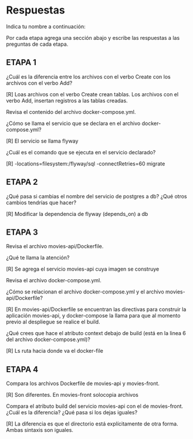 # Respuestas

Indica tu nombre a continuación: 

Por cada etapa agrega una sección abajo y escribe las respuestas a las preguntas de cada etapa.

## ETAPA 1

¿Cuál es la diferencia entre los archivos con el verbo Create con los archivos con el verbo Add?

[R] Loas archivos con el verbo Create crean tablas. Los archivos con el verbo Add, insertan registros a las tablas creadas.

Revisa el contenido del archivo docker-compose.yml.

¿Cómo se llama el servicio que se declara en el archivo docker-compose.yml?

[R] El servicio se llama flyway

¿Cuál es el comando que se ejecuta en el servicio declarado?

[R] -locations=filesystem:/flyway/sql -connectRetries=60 migrate



## ETAPA 2

¿Qué pasa si cambias el nombre del servicio de postgres a db? ¿Qué otros cambios tendrías que hacer?

[R] Modificar la dependencia de flyway (depends_on) a db



## ETAPA 3

Revisa el archivo movies-api/Dockerfile.

¿Qué te llama la atención?

[R] Se agrega el servicio movies-api cuya imagen se construye

Revisa el archivo docker-compose.yml.

¿Cómo se relacionan el archivo docker-compose.yml y el archivo movies-api/Dockerfile?

[R] En movies-api/Dockerfile se encuentran las directivas para construir la aplicación movies-api, y docker-compose la llama para que al momento previo al despliegue se realice el build. 

¿Qué crees que hace el atributo context debajo de build (está en la linea 6 del archivo docker-compose.yml)?

[R] Ls ruta hacia donde va el docker-file


## ETAPA 4

Compara los archivos Dockerfile de movies-api y movies-front.

[R] Son diferentes. En movies-front solocopia archivos

Compara el atributo build del servicio movies-api con el de movies-front. ¿Cuál es la diferencia? ¿Qué pasa si los dejas iguales?

[R] La diferencia es que el directorio está explícitamente de otra forma. Ambas sintaxis son iguales.

